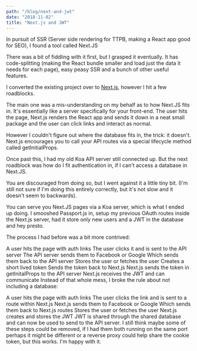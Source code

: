 ```yaml
---
path: "/blog/next-and-jwt"
date: "2018-11-02"
title: "Next.js and JWT"
---
```

In pursuit of SSR (Server side rendering for TTPB, making a React app good for SEO), I found a tool called Next.JS

There was a bit of fiddling with it first, but I grasped it eventually. It has code-splitting (making the React bundle smaller and load just the data it needs for each page), easy peasy SSR and a bunch of other useful features.

I converted the existing project over to [Next.js](https://nextjs.org/), however I hit a few roadblocks.

The main one was a mis-understanding on my behalf as to how Next.JS fits in. It's essentially like a server specifically for your front-end. The user hits the page, Next.js renders the React app and sends it down in a neat small package and the user can click links and interact as normal.

However I couldn't figure out where the database fits in, the trick: it doesn't. Next.js encourages you to call your API routes via a special lifecycle method called getInitialProps.

Once past this, I had my old Koa API server still connected up. But the next roadblock was how do I fit authentication in, if I can't access a database in Next.JS.

You are discouraged from doing so, but I went against it a little tiny bit. (I'm still not sure if I'm doing this entirely correctly, but it's not slow and it doesn't seem to backwards).

You can serve you Next.JS pages via a Koa server, which is what I ended up doing. I smooshed Passport.js in, setup my previous OAuth routes inside the Next.js server, had it store only new users and a JWT in the database and hey presto.

The process I had before was a bit more contrived:

A user hits the page with auth links
The user clicks it and is sent to the API server
The API server sends them to Facebook or Google
Which sends them back to the API server
Stores the user or fetches the user
Creates a short lived token
Sends the token back to Next.js
Next.js sends the token in getInitalProps to the API server
Next.js receives the JWT and can communicate
Instead of that whole mess, I broke the rule about not including a database:

A user hits the page with auth links
The user clicks the link and is sent to a route within Next.js
Next.js sends them to Facebook or Google
Which sends them back to Next.js routes
Stores the user or fetches the user
Next.js creates and stores the JWT
JWT is shared through the shared database and can now be used to send to the API server.
I still think maybe some of these steps could be removed, if I had them both running on the same port perhaps it might be different or a reverse proxy could help share the cookie token, but this works. I'm happy with it.
